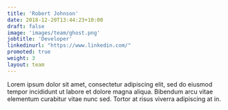 ```yaml
---
title: 'Robert Johnson'
date: 2018-12-20T13:44:23+10:00
draft: false
image: 'images/team/ghost.png'
jobtitle: 'Developer'
linkedinurl: "https://www.linkedin.com/"
promoted: true
weight: 3
layout: team
---
```


Lorem ipsum dolor sit amet, consectetur adipiscing elit, sed do eiusmod tempor incididunt ut labore et dolore magna aliqua. Bibendum arcu vitae elementum curabitur vitae nunc sed. Tortor at risus viverra adipiscing at in.
